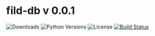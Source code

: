 # fild-db v 0.0.1

![Downloads](https://img.shields.io/pypi/dm/fild-db.svg?style=flat)
![Python Versions](https://img.shields.io/pypi/pyversions/fild-db.svg?style=flat)
![License](https://img.shields.io/pypi/l/fild-db.svg?version=latest)
[![Build Status](https://github.com/elenakulgavaya/fild-db/workflows/Tests/badge.svg)](https://github.com/elenakulgavaya/fild-compare/actions)
